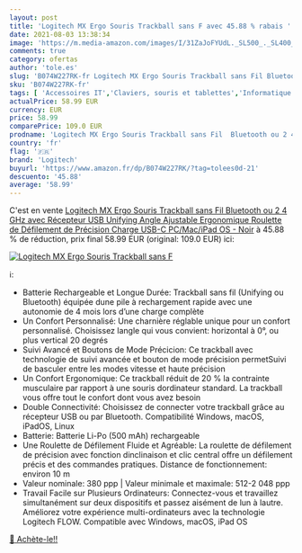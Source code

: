 ```yaml
---
layout: post
title: 'Logitech MX Ergo Souris Trackball sans F avec 45.88 % rabais '
date: 2021-08-03 13:38:34
image: 'https://m.media-amazon.com/images/I/31ZaJoFYUdL._SL500_._SL400_.jpg'
comments: true
category: ofertas
author: 'tole.es'
slug: 'B074W227RK-fr Logitech MX Ergo Souris Trackball sans Fil Bluetooth ou 2...'
sku: 'B074W227RK-fr'
tags: [ 'Accessoires IT','Claviers, souris et tablettes','Informatique','Souris','Trackballs','logitech', ]
actualPrice: 58.99 EUR
currency: EUR
price: 58.99
comparePrice: 109.0 EUR
prodname: 'Logitech MX Ergo Souris Trackball sans Fil  Bluetooth ou 2 4 GHz avec Récepteur USB Unifying  Angle Ajustable Ergonomique  Roulette de Défilement de Précision  Charge USB-C  PC/Mac/iPad OS - Noir'
country: 'fr'
flag: '🇫🇷'
brand: 'Logitech'
buyurl: 'https://www.amazon.fr/dp/B074W227RK/?tag=tolees0d-21'
descuento: '45.88'
average: '58.99'
---
```


C'est en vente [Logitech MX Ergo Souris Trackball sans Fil  Bluetooth ou 2 4 GHz avec Récepteur USB Unifying  Angle Ajustable Ergonomique  Roulette de Défilement de Précision  Charge USB-C  PC/Mac/iPad OS - Noir](https://www.amazon.fr/dp/B074W227RK/?tag=tolees0d-21)  à  45.88 % de réduction, prix final  58.99 EUR (original: 109.0 EUR) ici:

[![Logitech MX Ergo Souris Trackball sans F](https://m.media-amazon.com/images/I/31ZaJoFYUdL._SL500_._SL400_.jpg)](https://www.amazon.fr/dp/B074W227RK/?tag=tolees0d-21)

ℹ️:

- Batterie Rechargeable et Longue Durée: Trackball sans fil (Unifying ou Bluetooth) équipée dune pile à rechargement rapide avec une autonomie de 4 mois lors d’une charge complète
- Un Confort Personnalisé: Une charnière réglable unique pour un confort personnalisé. Choisissez langle qui vous convient: horizontal à 0°, ou plus vertical 20 degrés
- Suivi Avancé et Boutons de Mode Précicion: Ce trackball avec technologie de suivi avancée et bouton de mode précision permetSuivi de basculer entre les modes vitesse et haute précision
- Un Confort Ergonomique: Ce trackball réduit de 20 % la contrainte musculaire par rapport à une souris dordinateur standard. La trackball vous offre tout le confort dont vous avez besoin
- Double Connectivité: Choisissez de connecter votre trackball grâce au récepteur USB ou par Bluetooth. Compatibilité Windows, macOS, iPadOS, Linux
- Batterie: Batterie Li-Po (500 mAh) rechargeable
- Une Roulette de Défilement Fluide et Agréable: La roulette de défilement de précision avec fonction dinclinaison et clic central offre un défilement précis et des commandes pratiques. Distance de fonctionnement: environ 10 m
- Valeur nominale: 380 ppp | Valeur minimale et maximale: 512-2 048 ppp
- Travail Facile sur Plusieurs Ordinateurs: Connectez-vous et travaillez simultanément sur deux dispositifs et passez aisément de lun à lautre. Améliorez votre expérience multi-ordinateurs avec la technologie Logitech FLOW. Compatible avec Windows, macOS, iPad OS

[🛒 Achète-le!!](https://www.amazon.fr/dp/B074W227RK/?tag=tolees0d-21)
